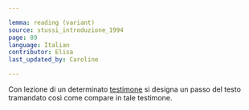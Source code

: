 ```yaml
---

lemma: reading (variant)
source: stussi_introduzione_1994
page: 89
language: Italian
contributor: Elisa
last_updated_by: Caroline

---
```


Con lezione di un determinato [testimone](witness.html) si designa un passo del testo tramandato così come compare in tale testimone.

